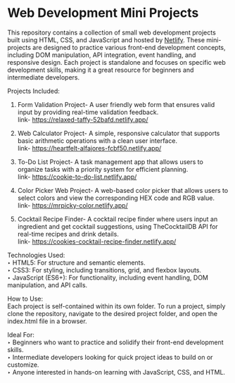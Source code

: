 # Web Development Mini Projects
This repository contains a collection of small web development projects built using HTML, CSS, and JavaScript and hosted by [Netlify](https://www.netlify.com/). These mini-projects are designed to practice various front-end development concepts, including DOM manipulation, API integration, event handling, and responsive design. Each project is standalone and focuses on specific web development skills, making it a great resource for beginners and intermediate developers.

Projects Included:

1. Form Validation Project- A user friendly web form that ensures valid input by providing real-time validation feedback. <br/>
   link- https://relaxed-taffy-52bafd.netlify.app/

2. Web Calculator Project- A simple, responsive calculator that supports basic arithmetic operations with a clean user interface. <br/>
   link- https://heartfelt-alfajores-fcbf50.netlify.app/

3. To-Do List Project- A task management app that allows users to organize tasks with a priority system for efficient planning. <br/>
   link- https://cookie-to-do-list.netlify.app/

4. Color Picker Web Project- A web-based color picker that allows users to select colors and view the corresponding HEX code and RGB value. <br/>
   link- https://mrpicky-color.netlify.app/

5. Cocktail Recipe Finder- A cocktail recipe finder where users input an ingredient and get cocktail suggestions, using TheCocktailDB API for real-time recipes and drink details. <br/>
   link- https://cookies-cocktail-recipe-finder.netlify.app/

Technologies Used: <br/>
  ‣ HTML5: For structure and semantic elements. <br/>
  ‣ CSS3: For styling, including transitions, grid, and flexbox layouts. <br/>
  ‣ JavaScript (ES6+): For functionality, including event handling, DOM manipulation, and API calls. <br/>

How to Use: <br/>
Each project is self-contained within its own folder. To run a project, simply clone the repository, navigate to the desired project folder, and open the index.html file in a browser.

Ideal For: <br/>
  ‣ Beginners who want to practice and solidify their front-end development skills.      
  ‣ Intermediate developers looking for quick project ideas to build on or customize. <br/>
  ‣ Anyone interested in hands-on learning with JavaScript, CSS, and HTML. <br/>
